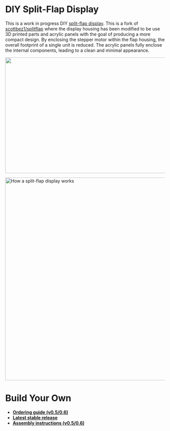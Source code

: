 # DIY Split-Flap Display

This is a work in progress DIY [split-flap display](https://en.wikipedia.org/wiki/Split-flap_display). This is a fork of [scottbez1/splitflap](https://github.com/scottbez1/splitflap) where the display housing has been modified to be use 3D printed parts and acrylic panels with the goal of producing a more compact design. By enclosing the stepper motor within the flap housing, the overall footprint of a single unit is reduced. The acrylic panels fully enclose the internal components, leading to a clean and minimal appearance. 

<img src="/renders/SplitFlapExplode.gif" width="638" height="365"/>


<a href="https://www.youtube.com/watch?v=UAQJJAQSg_g" target="_blank"><img src="https://img.youtube.com/vi/UAQJJAQSg_g/maxresdefault.jpg" alt="How a split-flap display works" width="640"></a>



# Build Your Own

* [**Ordering guide (v0.5/0.6)**](https://paper.dropbox.com/doc/Ordering-Splitflap-v0.5--AS8OCZ~75DLuHBGHhxn94YAMAg-iCwwMo0hRkkAlwdutccWf)
* [**Latest stable release**](https://github.com/scottbez1/splitflap/releases/latest)
* [**Assembly instructions (v0.5/0.6)**](https://paper.dropbox.com/doc/Splitflap-Kit-v0.5v1.0-Instructions--ASQDu1uoa6n4_t1pva1bM1MgAg-bxXJlke5ROmamcx4OH44r)

